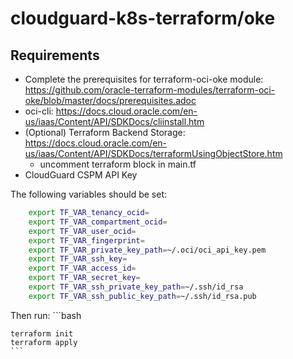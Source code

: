 # cloudguard-k8s-terraform/oke

## Requirements

- Complete the prerequisites for terraform-oci-oke module: https://github.com/oracle-terraform-modules/terraform-oci-oke/blob/master/docs/prerequisites.adoc
- oci-cli: https://docs.cloud.oracle.com/en-us/iaas/Content/API/SDKDocs/cliinstall.htm
- (Optional) Terraform Backend Storage: https://docs.cloud.oracle.com/en-us/iaas/Content/API/SDKDocs/terraformUsingObjectStore.htm
	- uncomment terraform block in main.tf
- CloudGuard CSPM API Key

The following variables should be set:
```bash
	export TF_VAR_tenancy_ocid=
	export TF_VAR_compartment_ocid=
	export TF_VAR_user_ocid=
	export TF_VAR_fingerprint=
	export TF_VAR_private_key_path=~/.oci/oci_api_key.pem
	export TF_VAR_ssh_key=
	export TF_VAR_access_id=
	export TF_VAR_secret_key=
	export TF_VAR_ssh_private_key_path=~/.ssh/id_rsa
	export TF_VAR_ssh_public_key_path=~/.ssh/id_rsa.pub
```
Then run: ```bash 
	
	terraform init
	terraform apply
	```
